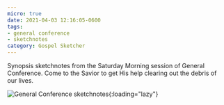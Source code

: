 ```yaml
---
micro: true
date: 2021-04-03 12:16:05-0600
tags:
- general conference
- sketchnotes
category: Gospel Sketcher
---
```


Synopsis sketchnotes from the Saturday Morning session of General Conference. Come to the Savior to get His help clearing out the debris of our lives.

![General Conference sketchnotes](https://www.gospelsketcher.org/uploads/2021/8cb6e014e6.jpg){:loading="lazy"}